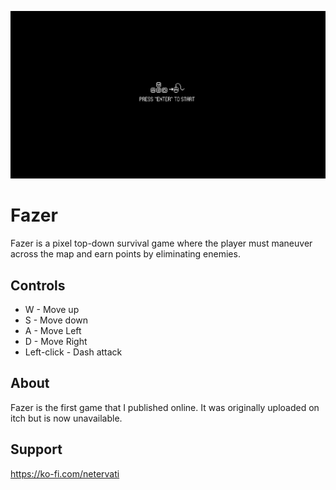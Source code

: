 ![alt text](https://github.com/netervati/Fazer/blob/main/assets/demo/demo.gif?raw=true)

# Fazer
Fazer is a pixel top-down survival game where the player must maneuver across the map and earn points by eliminating enemies.

## Controls
- W - Move up
- S - Move down
- A - Move Left
- D - Move Right
- Left-click - Dash attack

## About
Fazer is the first game that I published online. It was originally uploaded on itch but is now unavailable.

## Support
https://ko-fi.com/netervati